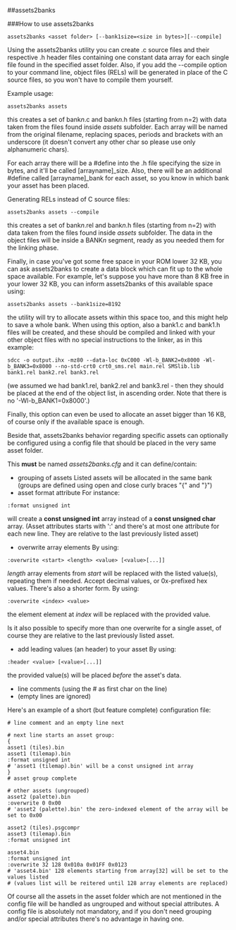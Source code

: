 ##assets2banks

###How to use assets2banks

```
assets2banks <asset folder> [--bank1size=<size in bytes>][--compile]
```

Using the assets2banks utility you can create .c source files and their respective .h header files containing one constant data array for each single file found in the specified asset folder.
Also, if you add the --compile option to your command line, object files (RELs) will be generated in place of the C source files, so you won't have to compile them yourself.

Example usage:

```
assets2banks assets
```

this creates a set of bank*n*.c and bank*n*.h files (starting from n=2) with data taken from the files found inside *assets* subfolder.
Each array will be named from the original filename, replacing spaces, periods and brackets with an underscore (it doesn't convert any other char so please use only alphanumeric chars).

For each array there will be a #define into the .h file specifying the size in bytes, and it'll be called [arrayname]_size.
Also, there will be an additional #define called [arrayname]_bank for each asset, so you know in which bank your asset has been placed.

Generating RELs instead of C source files:

```
assets2banks assets --compile
```

this creates a set of bank*n*.rel and bank*n*.h files (starting from n=2) with data taken from the files found inside *assets* subfolder.
The data in the object files will be inside a BANK*n* segment, ready as you needed them for the linking phase.


Finally, in case you've got some free space in your ROM lower 32 KB, you can ask assets2banks to create a data block which can fit up to the whole space available.
For example, let's suppose you have more than 8 KB free in your lower 32 KB, you can inform assets2banks of this available space using:

```
assets2banks assets --bank1size=8192
```

the utility will try to allocate assets within this space too, and this might help to save a whole bank.
When using this option, also a bank1.c and bank1.h files will be created, and these should be compiled and linked with your other object files with no special instructions to the linker, as in this example:

```
sdcc -o output.ihx -mz80 --data-loc 0xC000 -Wl-b_BANK2=0x8000 -Wl-b_BANK3=0x8000 --no-std-crt0 crt0_sms.rel main.rel SMSlib.lib bank1.rel bank2.rel bank3.rel
```

(we assumed we had bank1.rel, bank2.rel and bank3.rel - then they should be placed at the end of the object list, in ascending order. Note that there is no '-Wl-b_BANK1=0x8000'.)

Finally, this option can even be used to allocate an asset bigger than 16 KB, of course only if the available space is enough.

Beside that, assets2banks behavior regarding specific assets can optionally be configured using a config file that should be placed in the very same asset folder.

This **must** be named *assets2banks.cfg* and it can define/contain:
 * grouping of assets
Listed assets will be allocated in the same bank (groups are defined using open and close curly braces "{" and "}")
 * asset format attribute
For instance:
```
:format unsigned int
```
will create a **const unsigned int** array instead of a **const unsigned char** array.
(Asset attributes starts with ':' and there's at most one attribute for each new line. They are relative to the last previously listed asset)
 * overwrite array elements
By using:
```
:overwrite <start> <length> <value> [<value>[...]]
```
*length* array elements from *start* will be replaced with the listed value(s), repeating them if needed.
Accept decimal values, or 0x-prefixed hex values.
There's also a shorter form. By using:
```
:overwrite <index> <value>
```
the element element at *index* will be replaced with the provided value.

Is it also possible to specify more than one overwrite for a single asset, of course they are relative to the last previously listed asset.

 * add leading values (an header) to your asset
By using:
```
:header <value> [<value>[...]]
```
the provided value(s) will be placed *before* the asset's data.

 * line comments (using the # as first char on the line)
 * (empty lines are ignored)

Here's an example of a short (but feature complete) configuration file:

```
# line comment and an empty line next

# next line starts an asset group:
{ 
asset1 (tiles).bin 
asset1 (tilemap).bin 
:format unsigned int 
# 'asset1 (tilemap).bin' will be a const unsigned int array
}
# asset group complete

# other assets (ungrouped) 
asset2 (palette).bin
:overwrite 0 0x00
# 'asset2 (palette).bin' the zero-indexed element of the array will be set to 0x00

asset2 (tiles).psgcompr
asset3 (tilemap).bin 
:format unsigned int

asset4.bin
:format unsigned int
:overwrite 32 128 0x010a 0x01FF 0x0123
# 'asset4.bin' 128 elements starting from array[32] will be set to the values listed
# (values list will be reitered until 128 array elements are replaced)
```

Of course all the assets in the asset folder which are not mentioned in the config file will be handled as ungrouped and without special attributes.
A config file is absolutely not mandatory, and if you don't need grouping and/or special attributes there's no advantage in having one.
